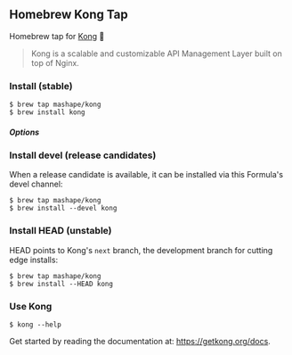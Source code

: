 ## Homebrew Kong Tap

Homebrew tap for [Kong] :beer:

> Kong is a scalable and customizable API Management Layer built on top of
> Nginx.

### Install (stable)

```shell
$ brew tap mashape/kong
$ brew install kong
```

##### Options

### Install devel (release candidates)

When a release candidate is available, it can be installed via this Formula's
devel channel:

```
$ brew tap mashape/kong
$ brew install --devel kong
```

### Install HEAD (unstable)

HEAD points to Kong's `next` branch, the development branch for cutting edge
installs:

```
$ brew tap mashape/kong
$ brew install --HEAD kong
```

### Use Kong

```shell
$ kong --help
```

Get started by reading the documentation at: https://getkong.org/docs.

[Kong]: https://getkong.org
